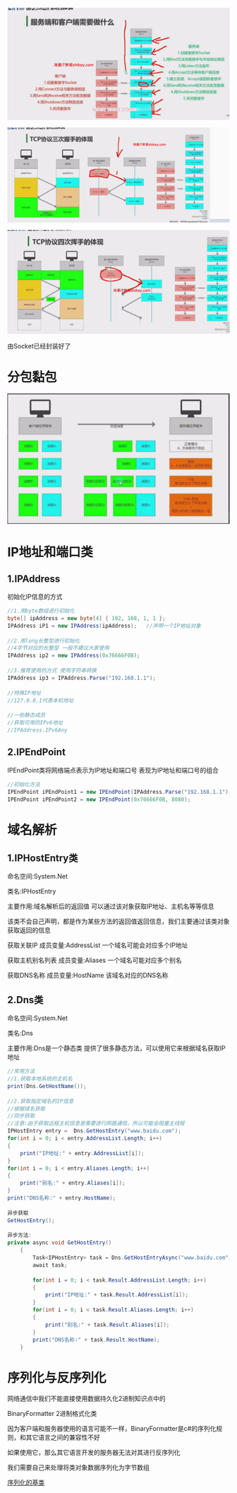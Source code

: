 ![1744971931737](README.assets/1744971931737.png)

![1744972166595](README.assets/1744972166595.png)

![1744972187979](README.assets/1744972187979.png)

由Socket已经封装好了







# 分包黏包

![1745137123660](README.assets/1745137123660.png)





# IP地址和端口类

## 1.IPAddress

初始化IP信息的方式 

```C#
//1.用byte数组进行初始化
byte[] ipAddress = new byte[4] { 192, 168, 1, 1 };
IPAddress iP1 = new IPAddress(ipAddress);   //声明一个IP地址对象

//2.用long长整型进行初始化
//4字节对应的长整型 一般不建议大家使用
IPAddress ip2 = new IPAddress(0x76666F0B);

//3.推荐使用的方式 使用字符串转换
IPAddress ip3 = IPAddress.Parse("192.168.1.1");

//特殊IP地址
//127.0.0.1代表本机地址

//一些静态成员
//获取可用的IPv6地址
//IPAddress.IPv6Any
```

## 2.IPEndPoint

IPEndPoint类将网络端点表示为IP地址和端口号 表现为IP地址和端口号的组合 

```C#
//初始化方法
IPEndPoint iPEndPoint1 = new IPEndPoint(IPAddress.Parse("192.168.1.1"), 8080);
IPEndPoint iPEndPoint2 = new IPEndPoint(0x76666F0B, 8080);
```

# 域名解析

## 1.IPHostEntry类 

命名空间:System.Net

类名:IPHostEntry

主要作用:域名解析后的返回值 可以通过该对象获取IP地址、主机名等等信息

该类不会自己声明，都是作为某些方法的返回值返回信息，我们主要通过该类对象获取返回的信息



获取关联IP          成员变量:AddressList   一个域名可能会对应多个IP地址

获取主机别名列表     成员变量:Aliases         一个域名可能对应多个别名

获取DNS名称         成员变量:HostName      该域名对应的DNS名称

## 2.Dns类

命名空间:System.Net

类名:Dns

主要作用:Dns是一个静态类  提供了很多静态方法，可以使用它来根据域名获取IP地址

```C#
//常用方法
//1.获取本地系统的主机名
print(Dns.GetHostName());

//2.获取指定域名的IP信息
//根据域名获取
//同步获取
//注意:由于获取远程主机信息是需要进行网路通信，所以可能会阻塞主线程
IPHostEntry entry =  Dns.GetHostEntry("www.baidu.com");
for(int i = 0; i < entry.AddressList.Length; i++)
{
	print("IP地址:" + entry.AddressList[i]);
}
for(int i = 0; i < entry.Aliases.Length; i++)
{
	print("别名:" + entry.Aliases[i]);
}
print("DNS名称:" + entry.HostName);

异步获取
GetHostEntry();

异步方法:
private async void GetHostEntry()
    {
        Task<IPHostEntry> task = Dns.GetHostEntryAsync("www.baidu.com");
        await task;

        for(int i = 0; i < task.Result.AddressList.Length; i++)
        {
            print("IP地址:" + task.Result.AddressList[i]);
        }
        for(int i = 0; i < task.Result.Aliases.Length; i++)
        {
            print("别名:" + task.Result.Aliases[i]);
        }
        print("DNS名称:" + task.Result.HostName);
    }
```

# 序列化与反序列化

网络通信中我们不能直接使用数据持久化2进制知识点中的

BinaryFormatter 2进制格式化类

因为客户端和服务器使用的语言可能不一样，BinaryFormatter是c#的序列化规则，和其它语言之间的兼容性不好

如果使用它，那么其它语言开发的服务器无法对其进行反序列化

我们需要自己来处理将类对象数据序列化为字节数组

[序列化的基类](./Code/BaseData.cs)